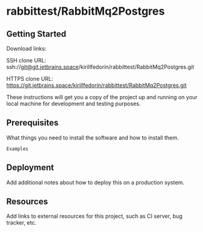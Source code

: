 # rabbittest/RabbitMq2Postgres



## Getting Started

Download links:

SSH clone URL: ssh://git@git.jetbrains.space/kirillfedorin/rabbittest/RabbitMq2Postgres.git

HTTPS clone URL: https://git.jetbrains.space/kirillfedorin/rabbittest/RabbitMq2Postgres.git



These instructions will get you a copy of the project up and running on your local machine for development and testing purposes.

## Prerequisites

What things you need to install the software and how to install them.

```
Examples
```

## Deployment

Add additional notes about how to deploy this on a production system.

## Resources

Add links to external resources for this project, such as CI server, bug tracker, etc.

